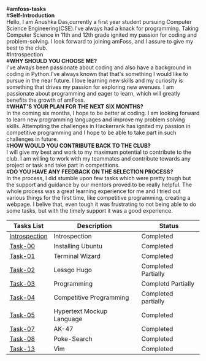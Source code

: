 #**amfoss-tasks** <br>
#**Self-Introduction** <br>
Hello, I am Anushka Das,currently a first year student pursuing Computer Science Engineering(CSE).I've always had a knack for programming. 
Taking Computer Science in 11th and 12th grade ignited my passion for coding and problem-solving. I look forward to joining amFoss, and I assure to give my best to the club. <br>
#Introspection <br>
#**WHY SHOULD YOU CHOOSE ME?** <br>
I've always been passionate about coding and also have a background in coding in Python.I've always known that that's something I would like to pursue in the near future. 
I love learning new skills and my curiosity is something that drives my passion for exploring new avenues. I am passionate about programming and eager to learn, which will greatly 
benefits the growth of amFoss. <br>
#**WHAT'S YOUR PLAN FOR THE NEXT SIX MONTHS?** <br>
In the coming six months, I hope to be better at coding. I am looking forward to learn new programming languages and improve my problem solving skills. Attempting the 
challenges in Hackerrank has ignited my passion in competitive programming and I hope to be able to take part in such challenges in future. <br>
#**HOW WOULD YOU CONTRIBUTE BACK TO THE CLUB?** <br>
I will give my best and work to my maximum potential to contribute to the club. I am willing to work with my teammates and contribute towards any project or task and 
take part in competitions. <br>
#**DO YOU HAVE ANY FEEDBACK ON THE SELECTION PROCESS?** <br>
In the process, I did stumble upon few tasks which were pretty tough but the support and guidance by our mentors proved to be really helpful. The whole process was a great 
learning experience for me and I tried out various things for the first time, like competitive programming, creating a webpage. I belive that, even tough it was frustrating 
to not being able to do some tasks, but with the timely support it was a good experience.

**Tasks List**|**Description**|**Status**
--------------|---------------|---------------
[Introspection](https://github.com/Anushka8178/amfoss-tasks/blob/main/Readme.md)|Introspection|Completed
[Task-00](https://github.com/Anushka8178/amfoss-tasks/tree/main/Task_00)|Installing Ubuntu|Completed
[Task-01](https://github.com/Anushka8178/amfoss-tasks/tree/main/Task_01)|Terminal Wizard|Completed
[Task-02](https://github.com/Anushka8178/amfoss-tasks/tree/main/task-02)|Lessgo Hugo|Completed Partially
[Task-03](https://github.com/Anushka8178/amfoss-tasks/tree/main/task-03)|Programming|Completd Partially
[Task-04](https://github.com/Anushka8178/amfoss-tasks/tree/main/task-04)|Competitive Programming|Completed partially
[Task-05](https://github.com/Anushka8178/amfoss-tasks/tree/main/task-05)|Hypertext Mockup Language|Completed
[Task-07](https://github.com/Anushka8178/amfoss-tasks/tree/main/task-07)|AK-47|Completed
[Task-08](https://github.com/Anushka8178/amfoss-tasks/tree/main/task-08)|Poke-Search|Completed
[Task-13](https://github.com/Anushka8178/amfoss-tasks/tree/main/task-13)|Vim|Completed

